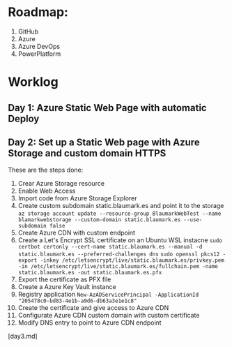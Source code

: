 # Roadmap:
1. GitHub
3. Azure
4. Azure DevOps
5. PowerPlatform

# Worklog
## Day 1: Azure Static Web Page with automatic Deploy

## Day 2: Set up a Static Web page with Azure Storage and custom domain HTTPS

These are the steps done:
1. Crear Azure Storage resource
2. Enable Web Access
3. Import code from Azure Storage Explorer
4. Create custom subdomain static.blaumark.es and point it to the storage
  `az storage account update --resource-group BlaumarkWebTest --name blamarkwebstorage --custom-domain static.blaumark.es --use-subdomain false`
6. Create Azure CDN with custom endpoint
7. Create a Let's Encrypt SSL certificate on an Ubuntu WSL instacne
  `sudo certbot certonly --cert-name static.blaumark.es --manual -d static.blaumark.es --preferred-challenges dns`
  `sudo openssl pkcs12 -export -inkey /etc/letsencrypt/live/static.blaumark.es/privkey.pem -in /etc/letsencrypt/live/static.blaumark.es/fullchain.pem -name static.blaumark.es -out static.blaumark.es.pfx`
9. Export the certificate as PFX file
10. Create a Azure Key Vault instance
11. Registry application
  `New-AzADServicePrincipal -ApplicationId "205478c0-bd83-4e1b-a9d6-db63a3e1e1c8"`
13. Create the certificate and give access to Azure CDN
14. Configurate Azure CDN custom domain with custom certificate
15. Modify DNS entry to point to Azure CDN endpoint


[day3.md]
